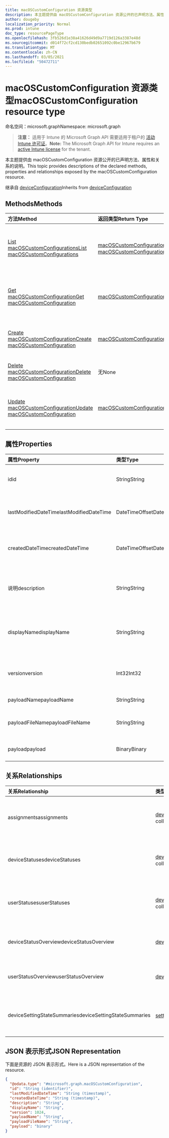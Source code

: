 ```yaml
---
title: macOSCustomConfiguration 资源类型
description: 本主题提供由 macOSCustomConfiguration 资源公开的已声明方法、属性和关系的说明。
author: dougeby
localization_priority: Normal
ms.prod: intune
doc_type: resourcePageType
ms.openlocfilehash: 3fb526d1e38a41626d49d9a7719d126a3387e48d
ms.sourcegitcommit: d014f72cf2cd130bedb02651092c0be12967b679
ms.translationtype: MT
ms.contentlocale: zh-CN
ms.lasthandoff: 03/05/2021
ms.locfileid: "50472711"
---
```

# <a name="macoscustomconfiguration-resource-type"></a><span data-ttu-id="f33a8-103">macOSCustomConfiguration 资源类型</span><span class="sxs-lookup"><span data-stu-id="f33a8-103">macOSCustomConfiguration resource type</span></span>

<span data-ttu-id="f33a8-104">命名空间：microsoft.graph</span><span class="sxs-lookup"><span data-stu-id="f33a8-104">Namespace: microsoft.graph</span></span>

> <span data-ttu-id="f33a8-105">**注意：** 适用于 Intune 的 Microsoft Graph API 需要适用于租户的 [活动 Intune 许可证](https://go.microsoft.com/fwlink/?linkid=839381)。</span><span class="sxs-lookup"><span data-stu-id="f33a8-105">**Note:** The Microsoft Graph API for Intune requires an [active Intune license](https://go.microsoft.com/fwlink/?linkid=839381) for the tenant.</span></span>

<span data-ttu-id="f33a8-106">本主题提供由 macOSCustomConfiguration 资源公开的已声明方法、属性和关系的说明。</span><span class="sxs-lookup"><span data-stu-id="f33a8-106">This topic provides descriptions of the declared methods, properties and relationships exposed by the macOSCustomConfiguration resource.</span></span>


<span data-ttu-id="f33a8-107">继承自 [deviceConfiguration](../resources/intune-deviceconfig-deviceconfiguration.md)</span><span class="sxs-lookup"><span data-stu-id="f33a8-107">Inherits from [deviceConfiguration](../resources/intune-deviceconfig-deviceconfiguration.md)</span></span>

## <a name="methods"></a><span data-ttu-id="f33a8-108">Methods</span><span class="sxs-lookup"><span data-stu-id="f33a8-108">Methods</span></span>
|<span data-ttu-id="f33a8-109">方法</span><span class="sxs-lookup"><span data-stu-id="f33a8-109">Method</span></span>|<span data-ttu-id="f33a8-110">返回类型</span><span class="sxs-lookup"><span data-stu-id="f33a8-110">Return Type</span></span>|<span data-ttu-id="f33a8-111">说明</span><span class="sxs-lookup"><span data-stu-id="f33a8-111">Description</span></span>|
|:---|:---|:---|
|[<span data-ttu-id="f33a8-112">List macOSCustomConfigurations</span><span class="sxs-lookup"><span data-stu-id="f33a8-112">List macOSCustomConfigurations</span></span>](../api/intune-deviceconfig-macoscustomconfiguration-list.md)|<span data-ttu-id="f33a8-113">[macOSCustomConfiguration](../resources/intune-deviceconfig-macoscustomconfiguration.md) 集合</span><span class="sxs-lookup"><span data-stu-id="f33a8-113">[macOSCustomConfiguration](../resources/intune-deviceconfig-macoscustomconfiguration.md) collection</span></span>|<span data-ttu-id="f33a8-114">列出 [macOSCustomConfiguration](../resources/intune-deviceconfig-macoscustomconfiguration.md) 对象的属性和关系。</span><span class="sxs-lookup"><span data-stu-id="f33a8-114">List properties and relationships of the [macOSCustomConfiguration](../resources/intune-deviceconfig-macoscustomconfiguration.md) objects.</span></span>|
|[<span data-ttu-id="f33a8-115">Get macOSCustomConfiguration</span><span class="sxs-lookup"><span data-stu-id="f33a8-115">Get macOSCustomConfiguration</span></span>](../api/intune-deviceconfig-macoscustomconfiguration-get.md)|[<span data-ttu-id="f33a8-116">macOSCustomConfiguration</span><span class="sxs-lookup"><span data-stu-id="f33a8-116">macOSCustomConfiguration</span></span>](../resources/intune-deviceconfig-macoscustomconfiguration.md)|<span data-ttu-id="f33a8-117">读取 [macOSCustomConfiguration](../resources/intune-deviceconfig-macoscustomconfiguration.md) 对象的属性和关系。</span><span class="sxs-lookup"><span data-stu-id="f33a8-117">Read properties and relationships of the [macOSCustomConfiguration](../resources/intune-deviceconfig-macoscustomconfiguration.md) object.</span></span>|
|[<span data-ttu-id="f33a8-118">Create macOSCustomConfiguration</span><span class="sxs-lookup"><span data-stu-id="f33a8-118">Create macOSCustomConfiguration</span></span>](../api/intune-deviceconfig-macoscustomconfiguration-create.md)|[<span data-ttu-id="f33a8-119">macOSCustomConfiguration</span><span class="sxs-lookup"><span data-stu-id="f33a8-119">macOSCustomConfiguration</span></span>](../resources/intune-deviceconfig-macoscustomconfiguration.md)|<span data-ttu-id="f33a8-120">创建新的 [macOSCustomConfiguration](../resources/intune-deviceconfig-macoscustomconfiguration.md) 对象。</span><span class="sxs-lookup"><span data-stu-id="f33a8-120">Create a new [macOSCustomConfiguration](../resources/intune-deviceconfig-macoscustomconfiguration.md) object.</span></span>|
|[<span data-ttu-id="f33a8-121">Delete macOSCustomConfiguration</span><span class="sxs-lookup"><span data-stu-id="f33a8-121">Delete macOSCustomConfiguration</span></span>](../api/intune-deviceconfig-macoscustomconfiguration-delete.md)|<span data-ttu-id="f33a8-122">无</span><span class="sxs-lookup"><span data-stu-id="f33a8-122">None</span></span>|<span data-ttu-id="f33a8-123">删除 [macOSCustomConfiguration](../resources/intune-deviceconfig-macoscustomconfiguration.md)。</span><span class="sxs-lookup"><span data-stu-id="f33a8-123">Deletes a [macOSCustomConfiguration](../resources/intune-deviceconfig-macoscustomconfiguration.md).</span></span>|
|[<span data-ttu-id="f33a8-124">Update macOSCustomConfiguration</span><span class="sxs-lookup"><span data-stu-id="f33a8-124">Update macOSCustomConfiguration</span></span>](../api/intune-deviceconfig-macoscustomconfiguration-update.md)|[<span data-ttu-id="f33a8-125">macOSCustomConfiguration</span><span class="sxs-lookup"><span data-stu-id="f33a8-125">macOSCustomConfiguration</span></span>](../resources/intune-deviceconfig-macoscustomconfiguration.md)|<span data-ttu-id="f33a8-126">更新 [macOSCustomConfiguration](../resources/intune-deviceconfig-macoscustomconfiguration.md) 对象的属性。</span><span class="sxs-lookup"><span data-stu-id="f33a8-126">Update the properties of a [macOSCustomConfiguration](../resources/intune-deviceconfig-macoscustomconfiguration.md) object.</span></span>|

## <a name="properties"></a><span data-ttu-id="f33a8-127">属性</span><span class="sxs-lookup"><span data-stu-id="f33a8-127">Properties</span></span>
|<span data-ttu-id="f33a8-128">属性</span><span class="sxs-lookup"><span data-stu-id="f33a8-128">Property</span></span>|<span data-ttu-id="f33a8-129">类型</span><span class="sxs-lookup"><span data-stu-id="f33a8-129">Type</span></span>|<span data-ttu-id="f33a8-130">说明</span><span class="sxs-lookup"><span data-stu-id="f33a8-130">Description</span></span>|
|:---|:---|:---|
|<span data-ttu-id="f33a8-131">id</span><span class="sxs-lookup"><span data-stu-id="f33a8-131">id</span></span>|<span data-ttu-id="f33a8-132">String</span><span class="sxs-lookup"><span data-stu-id="f33a8-132">String</span></span>|<span data-ttu-id="f33a8-133">实体的键。</span><span class="sxs-lookup"><span data-stu-id="f33a8-133">Key of the entity.</span></span> <span data-ttu-id="f33a8-134">继承自 [deviceConfiguration](../resources/intune-deviceconfig-deviceconfiguration.md)</span><span class="sxs-lookup"><span data-stu-id="f33a8-134">Inherited from [deviceConfiguration](../resources/intune-deviceconfig-deviceconfiguration.md)</span></span>|
|<span data-ttu-id="f33a8-135">lastModifiedDateTime</span><span class="sxs-lookup"><span data-stu-id="f33a8-135">lastModifiedDateTime</span></span>|<span data-ttu-id="f33a8-136">DateTimeOffset</span><span class="sxs-lookup"><span data-stu-id="f33a8-136">DateTimeOffset</span></span>|<span data-ttu-id="f33a8-137">上次修改对象的日期/时间。</span><span class="sxs-lookup"><span data-stu-id="f33a8-137">DateTime the object was last modified.</span></span> <span data-ttu-id="f33a8-138">继承自 [deviceConfiguration](../resources/intune-deviceconfig-deviceconfiguration.md)</span><span class="sxs-lookup"><span data-stu-id="f33a8-138">Inherited from [deviceConfiguration](../resources/intune-deviceconfig-deviceconfiguration.md)</span></span>|
|<span data-ttu-id="f33a8-139">createdDateTime</span><span class="sxs-lookup"><span data-stu-id="f33a8-139">createdDateTime</span></span>|<span data-ttu-id="f33a8-140">DateTimeOffset</span><span class="sxs-lookup"><span data-stu-id="f33a8-140">DateTimeOffset</span></span>|<span data-ttu-id="f33a8-141">创建对象的日期/时间。</span><span class="sxs-lookup"><span data-stu-id="f33a8-141">DateTime the object was created.</span></span> <span data-ttu-id="f33a8-142">继承自 [deviceConfiguration](../resources/intune-deviceconfig-deviceconfiguration.md)</span><span class="sxs-lookup"><span data-stu-id="f33a8-142">Inherited from [deviceConfiguration](../resources/intune-deviceconfig-deviceconfiguration.md)</span></span>|
|<span data-ttu-id="f33a8-143">说明</span><span class="sxs-lookup"><span data-stu-id="f33a8-143">description</span></span>|<span data-ttu-id="f33a8-144">String</span><span class="sxs-lookup"><span data-stu-id="f33a8-144">String</span></span>|<span data-ttu-id="f33a8-145">管理员提供的设备配置的说明。</span><span class="sxs-lookup"><span data-stu-id="f33a8-145">Admin provided description of the Device Configuration.</span></span> <span data-ttu-id="f33a8-146">继承自 [deviceConfiguration](../resources/intune-deviceconfig-deviceconfiguration.md)</span><span class="sxs-lookup"><span data-stu-id="f33a8-146">Inherited from [deviceConfiguration](../resources/intune-deviceconfig-deviceconfiguration.md)</span></span>|
|<span data-ttu-id="f33a8-147">displayName</span><span class="sxs-lookup"><span data-stu-id="f33a8-147">displayName</span></span>|<span data-ttu-id="f33a8-148">String</span><span class="sxs-lookup"><span data-stu-id="f33a8-148">String</span></span>|<span data-ttu-id="f33a8-149">管理员提供的设备配置的名称。</span><span class="sxs-lookup"><span data-stu-id="f33a8-149">Admin provided name of the device configuration.</span></span> <span data-ttu-id="f33a8-150">继承自 [deviceConfiguration](../resources/intune-deviceconfig-deviceconfiguration.md)</span><span class="sxs-lookup"><span data-stu-id="f33a8-150">Inherited from [deviceConfiguration](../resources/intune-deviceconfig-deviceconfiguration.md)</span></span>|
|<span data-ttu-id="f33a8-151">version</span><span class="sxs-lookup"><span data-stu-id="f33a8-151">version</span></span>|<span data-ttu-id="f33a8-152">Int32</span><span class="sxs-lookup"><span data-stu-id="f33a8-152">Int32</span></span>|<span data-ttu-id="f33a8-153">设备配置的版本。</span><span class="sxs-lookup"><span data-stu-id="f33a8-153">Version of the device configuration.</span></span> <span data-ttu-id="f33a8-154">继承自 [deviceConfiguration](../resources/intune-deviceconfig-deviceconfiguration.md)</span><span class="sxs-lookup"><span data-stu-id="f33a8-154">Inherited from [deviceConfiguration](../resources/intune-deviceconfig-deviceconfiguration.md)</span></span>|
|<span data-ttu-id="f33a8-155">payloadName</span><span class="sxs-lookup"><span data-stu-id="f33a8-155">payloadName</span></span>|<span data-ttu-id="f33a8-156">String</span><span class="sxs-lookup"><span data-stu-id="f33a8-156">String</span></span>|<span data-ttu-id="f33a8-157">向用户显示的名称。</span><span class="sxs-lookup"><span data-stu-id="f33a8-157">Name that is displayed to the user.</span></span>|
|<span data-ttu-id="f33a8-158">payloadFileName</span><span class="sxs-lookup"><span data-stu-id="f33a8-158">payloadFileName</span></span>|<span data-ttu-id="f33a8-159">String</span><span class="sxs-lookup"><span data-stu-id="f33a8-159">String</span></span>|<span data-ttu-id="f33a8-160">有效负载文件名 (\*.mobileconfig \| \*.xml) 。</span><span class="sxs-lookup"><span data-stu-id="f33a8-160">Payload file name (\*.mobileconfig \| \*.xml).</span></span>|
|<span data-ttu-id="f33a8-161">payload</span><span class="sxs-lookup"><span data-stu-id="f33a8-161">payload</span></span>|<span data-ttu-id="f33a8-162">Binary</span><span class="sxs-lookup"><span data-stu-id="f33a8-162">Binary</span></span>|<span data-ttu-id="f33a8-163">有效负载。</span><span class="sxs-lookup"><span data-stu-id="f33a8-163">Payload.</span></span> <span data-ttu-id="f33a8-164">（UTF8 编码的字节数组）</span><span class="sxs-lookup"><span data-stu-id="f33a8-164">(UTF8 encoded byte array)</span></span>|

## <a name="relationships"></a><span data-ttu-id="f33a8-165">关系</span><span class="sxs-lookup"><span data-stu-id="f33a8-165">Relationships</span></span>
|<span data-ttu-id="f33a8-166">关系</span><span class="sxs-lookup"><span data-stu-id="f33a8-166">Relationship</span></span>|<span data-ttu-id="f33a8-167">类型</span><span class="sxs-lookup"><span data-stu-id="f33a8-167">Type</span></span>|<span data-ttu-id="f33a8-168">说明</span><span class="sxs-lookup"><span data-stu-id="f33a8-168">Description</span></span>|
|:---|:---|:---|
|<span data-ttu-id="f33a8-169">assignments</span><span class="sxs-lookup"><span data-stu-id="f33a8-169">assignments</span></span>|<span data-ttu-id="f33a8-170">[deviceConfigurationAssignment](../resources/intune-deviceconfig-deviceconfigurationassignment.md) 集合</span><span class="sxs-lookup"><span data-stu-id="f33a8-170">[deviceConfigurationAssignment](../resources/intune-deviceconfig-deviceconfigurationassignment.md) collection</span></span>|<span data-ttu-id="f33a8-171">设备配置文件的分配列表。</span><span class="sxs-lookup"><span data-stu-id="f33a8-171">The list of assignments for the device configuration profile.</span></span> <span data-ttu-id="f33a8-172">继承自 [deviceConfiguration](../resources/intune-deviceconfig-deviceconfiguration.md)</span><span class="sxs-lookup"><span data-stu-id="f33a8-172">Inherited from [deviceConfiguration](../resources/intune-deviceconfig-deviceconfiguration.md)</span></span>|
|<span data-ttu-id="f33a8-173">deviceStatuses</span><span class="sxs-lookup"><span data-stu-id="f33a8-173">deviceStatuses</span></span>|<span data-ttu-id="f33a8-174">[deviceConfigurationDeviceStatus](../resources/intune-deviceconfig-deviceconfigurationdevicestatus.md) 集合</span><span class="sxs-lookup"><span data-stu-id="f33a8-174">[deviceConfigurationDeviceStatus](../resources/intune-deviceconfig-deviceconfigurationdevicestatus.md) collection</span></span>|<span data-ttu-id="f33a8-175">按设备的设备配置安装状态。</span><span class="sxs-lookup"><span data-stu-id="f33a8-175">Device configuration installation status by device.</span></span> <span data-ttu-id="f33a8-176">继承自 [deviceConfiguration](../resources/intune-deviceconfig-deviceconfiguration.md)</span><span class="sxs-lookup"><span data-stu-id="f33a8-176">Inherited from [deviceConfiguration](../resources/intune-deviceconfig-deviceconfiguration.md)</span></span>|
|<span data-ttu-id="f33a8-177">userStatuses</span><span class="sxs-lookup"><span data-stu-id="f33a8-177">userStatuses</span></span>|<span data-ttu-id="f33a8-178">[deviceConfigurationUserStatus](../resources/intune-deviceconfig-deviceconfigurationuserstatus.md) 集合</span><span class="sxs-lookup"><span data-stu-id="f33a8-178">[deviceConfigurationUserStatus](../resources/intune-deviceconfig-deviceconfigurationuserstatus.md) collection</span></span>|<span data-ttu-id="f33a8-179">用户的设备配置安装状态。</span><span class="sxs-lookup"><span data-stu-id="f33a8-179">Device configuration installation status by user.</span></span> <span data-ttu-id="f33a8-180">继承自 [deviceConfiguration](../resources/intune-deviceconfig-deviceconfiguration.md)</span><span class="sxs-lookup"><span data-stu-id="f33a8-180">Inherited from [deviceConfiguration](../resources/intune-deviceconfig-deviceconfiguration.md)</span></span>|
|<span data-ttu-id="f33a8-181">deviceStatusOverview</span><span class="sxs-lookup"><span data-stu-id="f33a8-181">deviceStatusOverview</span></span>|[<span data-ttu-id="f33a8-182">deviceConfigurationDeviceOverview</span><span class="sxs-lookup"><span data-stu-id="f33a8-182">deviceConfigurationDeviceOverview</span></span>](../resources/intune-deviceconfig-deviceconfigurationdeviceoverview.md)|<span data-ttu-id="f33a8-183">设备配置设备状态概述 继承自 [deviceConfiguration](../resources/intune-deviceconfig-deviceconfiguration.md)</span><span class="sxs-lookup"><span data-stu-id="f33a8-183">Device Configuration devices status overview Inherited from [deviceConfiguration](../resources/intune-deviceconfig-deviceconfiguration.md)</span></span>|
|<span data-ttu-id="f33a8-184">userStatusOverview</span><span class="sxs-lookup"><span data-stu-id="f33a8-184">userStatusOverview</span></span>|[<span data-ttu-id="f33a8-185">deviceConfigurationUserOverview</span><span class="sxs-lookup"><span data-stu-id="f33a8-185">deviceConfigurationUserOverview</span></span>](../resources/intune-deviceconfig-deviceconfigurationuseroverview.md)|<span data-ttu-id="f33a8-186">设备配置用户状态概述 继承自 [deviceConfiguration](../resources/intune-deviceconfig-deviceconfiguration.md)</span><span class="sxs-lookup"><span data-stu-id="f33a8-186">Device Configuration users status overview Inherited from [deviceConfiguration](../resources/intune-deviceconfig-deviceconfiguration.md)</span></span>|
|<span data-ttu-id="f33a8-187">deviceSettingStateSummaries</span><span class="sxs-lookup"><span data-stu-id="f33a8-187">deviceSettingStateSummaries</span></span>|<span data-ttu-id="f33a8-188">[settingStateDeviceSummary](../resources/intune-deviceconfig-settingstatedevicesummary.md) 集合</span><span class="sxs-lookup"><span data-stu-id="f33a8-188">[settingStateDeviceSummary](../resources/intune-deviceconfig-settingstatedevicesummary.md) collection</span></span>|<span data-ttu-id="f33a8-189">设备配置设置状态设备摘要 继承自 [deviceConfiguration](../resources/intune-deviceconfig-deviceconfiguration.md)</span><span class="sxs-lookup"><span data-stu-id="f33a8-189">Device Configuration Setting State Device Summary Inherited from [deviceConfiguration](../resources/intune-deviceconfig-deviceconfiguration.md)</span></span>|

## <a name="json-representation"></a><span data-ttu-id="f33a8-190">JSON 表示形式</span><span class="sxs-lookup"><span data-stu-id="f33a8-190">JSON Representation</span></span>
<span data-ttu-id="f33a8-191">下面是资源的 JSON 表示形式。</span><span class="sxs-lookup"><span data-stu-id="f33a8-191">Here is a JSON representation of the resource.</span></span>
<!-- {
  "blockType": "resource",
  "keyProperty": "id",
  "@odata.type": "microsoft.graph.macOSCustomConfiguration"
}
-->
``` json
{
  "@odata.type": "#microsoft.graph.macOSCustomConfiguration",
  "id": "String (identifier)",
  "lastModifiedDateTime": "String (timestamp)",
  "createdDateTime": "String (timestamp)",
  "description": "String",
  "displayName": "String",
  "version": 1024,
  "payloadName": "String",
  "payloadFileName": "String",
  "payload": "binary"
}
```









